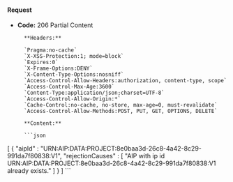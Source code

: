 #### Request

* **Code:** 206 Partial Content

        **Headers:**

        `Pragma:no-cache`
        `X-XSS-Protection:1; mode=block`
        `Expires:0`
        `X-Frame-Options:DENY`
        `X-Content-Type-Options:nosniff`
        `Access-Control-Allow-Headers:authorization, content-type, scope`
        `Access-Control-Max-Age:3600`
        `Content-Type:application/json;charset=UTF-8`
        `Access-Control-Allow-Origin:*`
        `Cache-Control:no-cache, no-store, max-age=0, must-revalidate`
        `Access-Control-Allow-Methods:POST, PUT, GET, OPTIONS, DELETE`

        **Content:**

        ```json
    
[ {
  "aipId" : "URN:AIP:DATA:PROJECT:8e0baa3d-26c8-4a42-8c29-991da7f80838:V1",
  "rejectionCauses" : [ "AIP with ip id URN:AIP:DATA:PROJECT:8e0baa3d-26c8-4a42-8c29-991da7f80838:V1 already exists." ]
} ]
        ```
